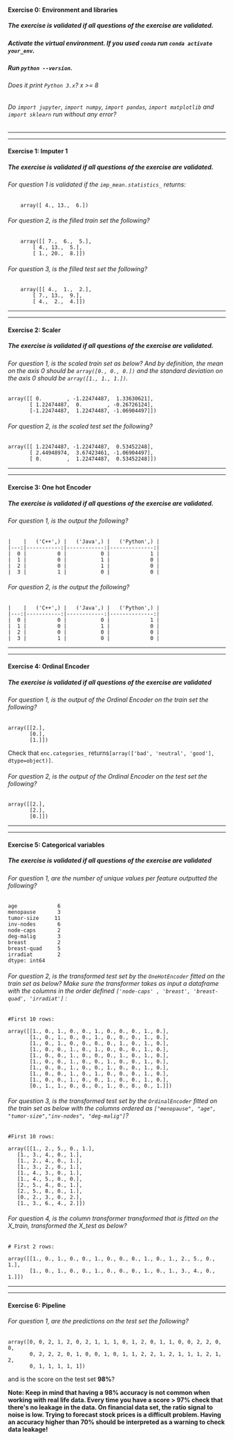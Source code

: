 #### Exercise 0: Environment and libraries

##### The exercise is validated if all questions of the exercise are validated.

##### Activate the virtual environment. If you used `conda` run `conda activate your_env`.

##### Run `python --version`.

###### Does it print `Python 3.x`? x >= 8

###### Do `import jupyter`, `import numpy`, `import pandas`, `import matplotlib` and `import sklearn` run without any error?

---

---

#### Exercise 1: Imputer 1

##### The exercise is validated if all questions of the exercise are validated.

###### For question 1 is validated if the `imp_mean.statistics_` returns:

```console
    array([ 4., 13.,  6.])
```

###### For question 2, is the filled train set the following?

```console
    array([[ 7.,  6.,  5.],
        [ 4., 13.,  5.],
        [ 1., 20.,  8.]])
```

###### For question 3, is the filled test set the following?

```console
    array([[ 4.,  1.,  2.],
        [ 7., 13.,  9.],
        [ 4.,  2.,  4.]])
```

---

---

#### Exercise 2: Scaler

##### The exercise is validated if all questions of the exercise are validated.

###### For question 1, is the scaled train set as below? And by definition, the mean on the axis 0 should be `array([0., 0., 0.])` and the standard deviation on the axis 0 should be `array([1., 1., 1.])`.

```console
array([[ 0.        , -1.22474487,  1.33630621],
       [ 1.22474487,  0.        , -0.26726124],
       [-1.22474487,  1.22474487, -1.06904497]])
```

###### For question 2, is the scaled test set the following?

```console
array([[ 1.22474487, -1.22474487,  0.53452248],
       [ 2.44948974,  3.67423461, -1.06904497],
       [ 0.        ,  1.22474487,  0.53452248]])
```

---

---

#### Exercise 3: One hot Encoder

##### The exercise is validated if all questions of the exercise are validated.

###### For question 1, is the output the following?

    |    |   ('C++',) |   ('Java',) |   ('Python',) |
    |---:|-----------:|------------:|--------------:|
    |  0 |          0 |           0 |             1 |
    |  1 |          0 |           1 |             0 |
    |  2 |          0 |           1 |             0 |
    |  3 |          1 |           0 |             0 |

###### For question 2, is the output the following?

    |    |   ('C++',) |   ('Java',) |   ('Python',) |
    |---:|-----------:|------------:|--------------:|
    |  0 |          0 |           0 |             1 |
    |  1 |          0 |           1 |             0 |
    |  2 |          0 |           0 |             0 |
    |  3 |          1 |           0 |             0 |

---

---

#### Exercise 4: Ordinal Encoder

##### The exercise is validated if all questions of the exercise are validated

###### For question 1, is the output of the Ordinal Encoder on the train set the following?

```console
array([[2.],
       [0.],
       [1.]])
```

Check that `enc.categories_` returns`[array(['bad', 'neutral', 'good'], dtype=object)]`.

###### For question 2, is the output of the Ordinal Encoder on the test set the following?

```console
array([[2.],
       [2.],
       [0.]])
```

---

---

#### Exercise 5: Categorical variables

##### The exercise is validated if all questions of the exercise are validated

###### For question 1, are the number of unique values per feature outputted the following?

```console
age             6
menopause       3
tumor-size     11
inv-nodes       6
node-caps       2
deg-malig       3
breast          2
breast-quad     5
irradiat        2
dtype: int64
```

###### For question 2, is the transformed test set by the `OneHotEncoder` fitted on the train set as below? Make sure the transformer takes as input a dataframe with the columns in the order defined `['node-caps' , 'breast', 'breast-quad', 'irradiat']` :

```console
#First 10 rows:

array([[1., 0., 1., 0., 0., 1., 0., 0., 0., 1., 0.],
       [1., 0., 1., 0., 0., 1., 0., 0., 0., 1., 0.],
       [1., 0., 1., 0., 0., 0., 0., 1., 0., 1., 0.],
       [1., 0., 0., 1., 0., 1., 0., 0., 0., 1., 0.],
       [1., 0., 0., 1., 0., 0., 0., 1., 0., 1., 0.],
       [1., 0., 0., 1., 0., 0., 1., 0., 0., 1., 0.],
       [1., 0., 0., 1., 0., 0., 1., 0., 0., 1., 0.],
       [1., 0., 0., 1., 0., 1., 0., 0., 0., 1., 0.],
       [1., 0., 0., 1., 0., 0., 1., 0., 0., 1., 0.],
       [0., 1., 1., 0., 0., 0., 1., 0., 0., 0., 1.]])

```

###### For question 3, is the transformed test set by the `OrdinalEncoder` fitted on the train set as below with the columns ordered as `["menopause", "age", "tumor-size","inv-nodes", "deg-malig"]`?

```console
#First 10 rows:

array([[1., 2., 5., 0., 1.],
   [1., 3., 4., 0., 1.],
   [1., 2., 4., 0., 1.],
   [1., 3., 2., 0., 1.],
   [1., 4., 3., 0., 1.],
   [1., 4., 5., 0., 0.],
   [2., 5., 4., 0., 1.],
   [2., 5., 8., 0., 1.],
   [0., 2., 3., 0., 2.],
   [1., 3., 6., 4., 2.]])

```

###### For question 4, is the column transformer transformed that is fitted on the X_train, transformed the X_test as below?

```console
# First 2 rows:

array([[1., 0., 1., 0., 0., 1., 0., 0., 0., 1., 0., 1., 2., 5., 0., 1.],
       [1., 0., 1., 0., 0., 1., 0., 0., 0., 1., 0., 1., 3., 4., 0., 1.]])
```

---

---

#### Exercise 6: Pipeline

###### For question 1, are the predictions on the test set the following?

```console
array([0, 0, 2, 1, 2, 0, 2, 1, 1, 1, 0, 1, 2, 0, 1, 1, 0, 0, 2, 2, 0, 0,
       0, 2, 2, 2, 0, 1, 0, 0, 1, 0, 1, 1, 2, 2, 1, 2, 1, 1, 1, 2, 1, 2,
       0, 1, 1, 1, 1, 1])
```

and is the score on the test set **98%**?

**Note: Keep in mind that having a 98% accuracy is not common when working with real life data. Every time you have a score > 97% check that there's no leakage in the data. On financial data set, the ratio signal to noise is low. Trying to forecast stock prices is a difficult problem. Having an accuracy higher than 70% should be interpreted as a warning to check data leakage!**
